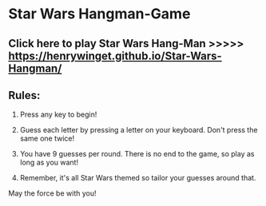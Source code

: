 # Star Wars Hangman-Game

## Click here to play Star Wars Hang-Man >>>>> https://henrywinget.github.io/Star-Wars-Hangman/

## Rules:

1. Press any key to begin!

2. Guess each letter by pressing a letter on your keyboard. Don't press the same one twice!

3. You have 9 guesses per round. There is no end to the game, so play as long as you want!

4. Remember, it's all Star Wars themed so tailor your guesses around that. 

May the force be with you!